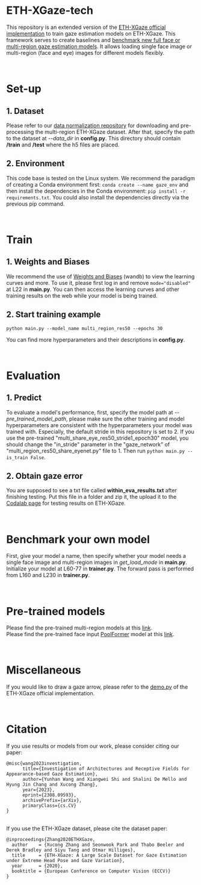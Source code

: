 # ETH-XGaze-tech
This repository is an extended version of the [ETH-XGaze official implementation](https://github.com/xucong-zhang/ETH-XGaze) to train gaze estimation models on ETH-XGaze. This framework serves to create baselines and [benchmark new full face or multi-region gaze estimation models](#benchmark-your-own-model). It allows loading single face image or multi-region (face and eye) images for different models flexibly.

<br/>

# Set-up

## 1. Dataset
Please refer to our [data normalization repository](https://github.com/X-Shi/Data-Normalization-Gaze-Estimation) for downloading and pre-processing the multi-region ETH-XGaze dataset. After that, specify the path to the dataset at *--data_dir* in **config.py**. This directory should contain **/train** and **/test** where the h5 files are placed. 

## 2. Environment
This code base is tested on the Linux system. We recommend the paradigm of creating a Conda environment first:
`conda create --name gaze_env` and then install the dependencies in the Conda environment: `pip install -r requirements.txt`. You could also install the dependencies directly via the previous pip command. 

<br/>

# Train

## 1. Weights and Biases
We recommend the use of [Weights and Biases](https://wandb.ai/) (wandb) to view the learning curves and more. To use it, please first log in and remove `mode="disabled"` at L22 in **main.py**. You can then access the learning curves and other training results on the web while your model is being trained.

## 2. Start training example
`python main.py --model_name multi_region_res50 --epochs 30`

You can find more hyperparameters and their descriptions in **config.py**. 

<br/>

# Evaluation

## 1. Predict
To evaluate a model's performance, first, specify the model path at *--pre_trained_model_path*, please make sure the other training and model hyperparameters are consistent with the hyperparameters your model was trained with. Especially, the default stride in this repository is set to 2. If you use the pre-trained "multi_share_eye_res50_stride1_epoch30" model, you should change the "in_stride" parameter in the "gaze_network" of "multi_region_res50_share_eyenet.py" file to 1. Then run `python main.py --is_train False`. 

## 2. Obtain gaze error
You are supposed to see a txt file called **within_eva_results.txt** after finishing testing. Put this file in a folder and zip it, the upload it to the [Codalab page](https://codalab.lisn.upsaclay.fr/competitions/7423) for testing results on ETH-XGaze. 

<br/>

# Benchmark your own model
First, give your model a name, then specify whether your model needs a single face image and multi-region images in *get_load_mode* in **main.py**. Initialize your model at L60-77 in **trainer.py**. The forward pass is performed from L160 and L230 in **trainer.py**. 

<br/>

# Pre-trained models
Please find the pre-trained multi-region models at this [link](https://drive.google.com/drive/folders/1v8TGgP2ahDQHZyQAHf_k0V7uvm6aXY06?usp=sharing). \
Please find the pre-trained face input [PoolFormer](https://arxiv.org/abs/2111.11418) model at this [link](https://drive.google.com/drive/folders/1kIibMDek8k4FvWAvsNM6Gfvu8s99UMWD?usp=sharing).


<br/>

# Miscellaneous

If you would like to draw a gaze arrow, please refer to the [demo.py](https://github.com/xucong-zhang/ETH-XGaze/blob/master/demo.py) of the ETH-XGaze official implementation. 

<br/>

# Citation
If you use results or models from our work, please consider citing our paper: 

    @misc{wang2023investigation,
          title={Investigation of Architectures and Receptive Fields for Appearance-based Gaze Estimation}, 
          author={Yunhan Wang and Xiangwei Shi and Shalini De Mello and Hyung Jin Chang and Xucong Zhang},
          year={2023},
          eprint={2308.09593},
          archivePrefix={arXiv},
          primaryClass={cs.CV}
    }
<br/>
If you use the ETH-XGaze dataset, please cite the dataset paper:

    @inproceedings{Zhang2020ETHXGaze,
      author    = {Xucong Zhang and Seonwook Park and Thabo Beeler and Derek Bradley and Siyu Tang and Otmar Hilliges},
      title     = {ETH-XGaze: A Large Scale Dataset for Gaze Estimation under Extreme Head Pose and Gaze Variation},
      year      = {2020},
      booktitle = {European Conference on Computer Vision (ECCV)}
    }

<br/>


